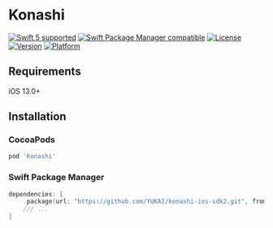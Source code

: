 # Konashi

[![Swift 5 supported](https://img.shields.io/badge/Swift-5.5-orange.svg)](https://github.com/apple/swift)
[![Swift Package Manager compatible](https://img.shields.io/badge/Swift_Package_Manager-compatible-orange)](https://swift.org/package-manager/)
[![License](https://img.shields.io/cocoapods/l/konashi-ios-sdk2.svg?style=flat)](http://cocoadocs.org/docsets/konashi-ios-sdk2)
[![Version](https://img.shields.io/cocoapods/v/konashi-ios-sdk2.svg)](https://cocoapods.org/pods/konashi-ios-sdk2)
[![Platform](https://img.shields.io/cocoapods/p/konashi-ios-sdk2.svg?style=flat)](http://cocoadocs.org/docsets/konashi-ios-sdk2)

## Requirements

iOS 13.0+

## Installation

### CocoaPods

```ruby
pod 'Konashi'
```

### Swift Package Manager

```swift
dependencies: [
    .package(url: "https://github.com/YUKAI/konashi-ios-sdk2.git", from: "1.0.0"),
    /// ...
]
```
